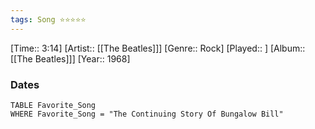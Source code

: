 ```yaml
---
tags: Song ⭐⭐⭐⭐⭐ 
---
```

[Time:: 3:14]
[Artist:: [[The Beatles]]]
[Genre:: Rock]
[Played:: ]
[Album:: [[The Beatles]]]
[Year:: 1968]
### Dates
````dataview
TABLE Favorite_Song
WHERE Favorite_Song = "The Continuing Story Of Bungalow Bill"
````